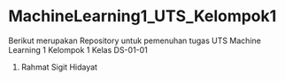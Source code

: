 # MachineLearning1_UTS_Kelompok1

Berikut merupakan Repository untuk pemenuhan tugas UTS Machine Learning 1 Kelompok 1 Kelas DS-01-01
1. Rahmat Sigit Hidayat
